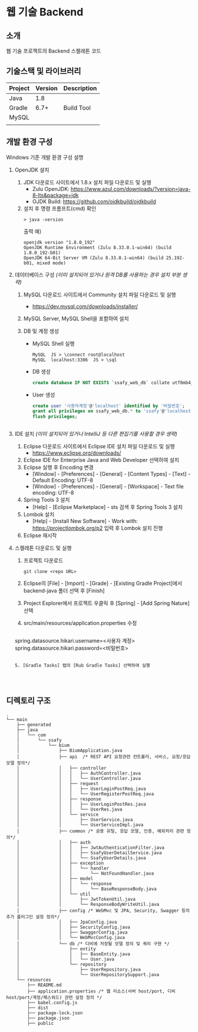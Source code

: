 # 웹 기술 Backend

<!-- 필수 항목 -->

## 소개

웹 기술 프로젝트의 Backend 스켈레톤 코드

<!-- 필수 항목 -->

## 기술스택 및 라이브러리

| Project | Version | Description |
| ------- | ------- | ----------- |
| Java    | 1.8     |             |
| Gradle  | 6.7+    | Build Tool  |
| MySQL   |         |             |
|         |         |             |

<!-- 필수 항목 -->

## 개발 환경 구성

Windows 기준 개발 환경 구성 설명

1. OpenJDK 설치
   1. JDK 다운로드 사이트에서 1.8.x 설치 파일 다운로드 및 실행
      - Zulu OpenJDK: https://www.azul.com/downloads/?version=java-8-lts&package=jdk
      - OJDK Build: https://github.com/ojdkbuild/ojdkbuild
   2. 설치 후 명령 프롬프트(cmd) 확인
      ```
      > java -version
      ```
      출력 예)
      ```
      openjdk version "1.8.0_192"
      OpenJDK Runtime Environment (Zulu 8.33.0.1-win64) (build 1.8.0_192-b01)
      OpenJDK 64-Bit Server VM (Zulu 8.33.0.1-win64) (build 25.192-b01, mixed mode)
      ```

2. 데이터베이스 구성 *(이미 설치되어 있거나 원격 DB를 사용하는 경우 설치 부분 생략)*
   1. MySQL 다운로드 사이트에서 Community 설치 파일 다운로드 및 실행
      
      - https://dev.mysql.com/downloads/installer/
   2. MySQL Server, MySQL Shell을 포함하여 설치
   3. DB 및 계정 생성
      - MySQL Shell 실행
         ```
         MySQL  JS > \connect root@localhost
         MySQL  localhost:3306  JS > \sql
         ```
      - DB 생성
         ```sql
         create database IF NOT EXISTS `ssafy_web_db` collate utf8mb4_general_ci;
         ```
      - User 생성
         ```sql
         create user '사용자계정'@'localhost' identified by '비밀번호';
         grant all privileges on ssafy_web_db.* to 'ssafy'@'localhost';
         flush privileges;
         ```
      ```
      
      ```
   
3. IDE 설치 *(이미 설치되어 있거나 IntelliJ 등 다른 편집기를 사용할 경우 생략)*
   1. Eclipse 다운로드 사이트에서 Eclipse IDE 설치 파일 다운로드 및 실행
      - https://www.eclipse.org/downloads/
   2. Eclipse IDE for Enterprise Java and Web Developer 선택하여 설치
   3. Eclipse 실행 후 Encoding 변경
      - [Window] - [Preferences] - [General] - [Content Types] - [Text] - Default Encoding: UTF-8
      - [Window] - [Preferences] - [General] - [Workspace] - Text file encoding: UTF-8
   4. Spring Tools 3 설치
      - [Help] - [Eclipse Marketplace] - sts 검색 후 Spring Tools 3 설치
   5. Lombok 설치
      - [Help] - [Install New Software] - Work with: https://projectlombok.org/p2 입력 후 Lombok 설치 진행
   6. Eclipse 재시작   

4. 스켈레톤 다운로드 및 실행

   1. 프로젝트 다운로드
      ```
      git clone <repo URL>
      ```

   2. Eclipse의 [File] - [Import] - [Grade] - [Existing Gradle Project]에서 backend-java 폴더 선택 후 [Finish]
   
   3. Project Explorer에서 프로젝트 우클릭 후 [Spring] - [Add Spring Nature] 선택
      
   4. src/main/resources/application.properties 수정
   
      ```
   spring.datasource.hikari.username=<사용자 계정>
      spring.datasource.hikari.password=<비밀번호>
      ```
   
   5. [Gradle Tasks] 탭의 [Rub Gradle Tasks] 선택하여 실행




## 디렉토리 구조

```
.
└── main
    ├── generated
    ├── java
    │   └── com
    │       └── ssafy
    |           └── bium
    │               ├── BiumApplication.java
    │               ├── api  /* REST API 요청관련 컨트롤러, 서비스, 요청/응답 모델 정의*/
    │               │   ├── controller
    │               │   │   ├── AuthController.java
    │               │   │   └── UserController.java
    │               │   ├── request
    │               │   │   ├── UserLoginPostReq.java
    │               │   │   └── UserRegisterPostReq.java
    │               │   ├── response
    │               │   │   ├── UserLoginPostRes.java
    │               │   │   └── UserRes.java
    │               │   └── service
    │               │       ├── UserService.java
    │               │       └── UserServiceImpl.java
    │               ├── common /* 공용 유틸, 응답 모델, 인증, 예외처리 관련 정의*/
    │               │   ├── auth
    │               │   │   ├── JwtAuthenticationFilter.java
    │               │   │   ├── SsafyUserDetailService.java
    │               │   │   └── SsafyUserDetails.java
    │               │   ├── exception
    │               │   │   └── handler
    │               │   │       └── NotFoundHandler.java
    │               │   ├── model
    │               │   │   └── response
    │               │   │       └── BaseResponseBody.java
    │               │   └── util
    │               │       ├── JwtTokenUtil.java
    │               │       └── ResponseBodyWriteUtil.java
    │               ├── config /* WebMvc 및 JPA, Security, Swagger 등의 추가 플러그인 설정 정의*/
    │               │   ├── JpaConfig.java
    │               │   ├── SecurityConfig.java
    │               │   ├── SwaggerConfig.java
    │               │   └── WebMvcConfig.java
    │               └── db /* 디비에 저장될 모델 정의 및 쿼리 구현 */
    │                   ├── entity
    │                   │   ├── BaseEntity.java
    │                   │   └── User.java
    │                   └── repository
    │                       ├── UserRepository.java
    │                       └── UserRepositorySupport.java
    └── resources
        ├── README.md
        ├── application.properties /* 웹 리소스(서버 host/port, 디비 host/port/계정/패스워드) 관련 설정 정의 */
        ├── babel.config.js
        ├── dist
        ├── package-lock.json
        ├── package.json
        ├── public
```


